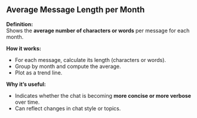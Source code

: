 ## Average Message Length per Month

**Definition:**  
Shows the **average number of characters or words** per message for each month.

**How it works:**
- For each message, calculate its length (characters or words).
- Group by month and compute the average.
- Plot as a trend line.

**Why it’s useful:**
- Indicates whether the chat is becoming **more concise or more verbose** over time.
- Can reflect changes in chat style or topics.